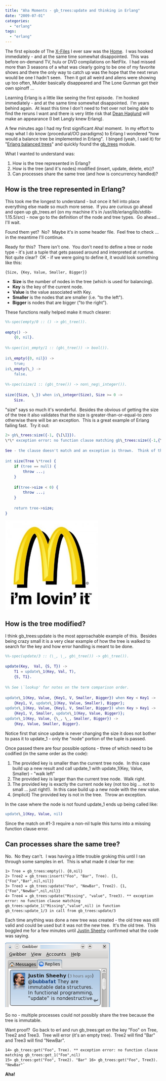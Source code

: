 ```yaml
---
title: "Aha Moments - gb_trees:update and thinking in Erlang"
date: "2009-07-01"
categories: 
  - "erlang"
tags: 
  - "erlang"
---
```


The first episode of The [X-Files](http://en.wikipedia.org/wiki/The_X-Files) I ever saw was the [Home](http://en.wikipedia.org/wiki/Home_%28The_X-Files%29).  I was hooked immediately - and at the same time somewhat disappointed.  This was before on-demand TV, hulu or DVD compilations on NetFlix.  I had missed more than 3 seasons of a what was clearly going to be one of my favorite shows and there the only way to catch up was the hope that the next rerun would be one I hadn't seen.  Then it got all weird and aliens were showing up too often, Mulder basically disappeared and The Lone Gunman got their own spinoff ...

Learning Erlang is a little like seeing the first episode.  I'm hooked immediately - and at the same time somewhat disappointed.  I'm years behind again.  At least this time I don't need to fret over not being able to find the reruns I want and there is very little risk that [Dean Haglund](http://www.deanhaglund.com/) will make an appearance (I bet Langly knew Erlang).

A few minutes ago I had my first significant Aha! moment.  In my effort to map what I do know (procedural/OO paradigms) to Erlang I wondered "how would a balance tree be implemented in Erlang".  I binged (yeah, I said it) for "[Erlang balanced trees](http://www.bing.com/search?q=Erlang+balanced+trees)" and quickly found the [gb\_trees](http://www.erlang.org/doc/man/gb_trees.html) module.

What I wanted to understand was:

1. How is the tree represented in Erlang?
2. How is the tree (and it's nodes) modified (insert, update, delete, etc)?
3. Can processes share the same tree (and how is concurrency handled)?

## How is the tree represented in Erlang?

This took me the longest to understand - but once it fell into place everything else made so much more sense.  If you are curious go ahead and open up gb\_trees.erl (on my machine it's in /usr/lib/erlang/lib/stdlib-1.15.5/src) - now go to the definition of the node and tree types.  Go ahead... I'll wait.

Found them yet?  No?  Maybe it's in some header file.  Feel free to check ... in the meantime I'll continue.

Ready for this?  There isn't one.  You don't need to define a tree or node type - it's just a tuple that gets passed around and interpreted at runtime.  Not quite clear?  OK - if we were going to define it, it would look something like this:

    {Size, {Key, Value, Smaller, Bigger}}

- **Size** is the number of nodes in the tree (which is used for balancing).
- **Key** is the key of the current node.
- **Value** is the value associated with Key.
- **Smaller** is the nodes that are smaller (i.e. "to the left").
- **Bigger** is nodes that are bigger ("to the right").

These functions really helped make it much clearer:

```erlang
%%-spec(empty/0 :: () -> gb\_tree()).

empty() ->
    {0, nil}.

%%-spec(is\_empty/1 :: (gb\_tree()) -> bool()).

is\_empty({0, nil}) ->
    true;
is\_empty(\_) ->
    false.

%%-spec(size/1 :: (gb\_tree()) -> non\_neg\_integer()).

size({Size, \_}) when is\_integer(Size), Size >= 0 ->
    Size.
```

"size" says so much it's wonderful.  Besides the obvious of getting the size of the tree it also validates that the size is greater-than-or-equal-to zero otherwise there will be an exception.  This is a great example of Erlang failing fast.  Try it out:

```erlang
2> gb\_trees:size({-1, {\[\]}}).
\*\* exception error: no function clause matching gb\_trees:size({-1,{\[\]}})

See - the clause doesn't match and an exception is thrown.  Think of the comparable C++ code.  It would look something like:

int size(Tree \*tree) {
    if (tree == null) {
        throw ...;
    }
    
    if(tree->size < 0) {
        throw ...;
    }
    
    return tree->size;
}
```

![I'm Loving It](/images/archive/lovinit-300x290.jpg "I'm lovin it!")

## How is the tree modified?

I think gb\_trees:update is the most approachable example of this.  Besides being crazy small it is a very clear example of how the tree is walked to search for the key and how error handling is meant to be done.

```erlang
%%-spec(update/3 :: (\_, \_, gb\_tree()) -> gb\_tree()).

update(Key,  Val, {S, T}) ->
    T1 = update\_1(Key, Val, T),
    {S, T1}.

%% See \`lookup' for notes on the term comparison order.

update\_1(Key, Value, {Key1, V, Smaller, Bigger}) when Key < Key1 -> 
    {Key1, V, update\_1(Key, Value, Smaller), Bigger};
update\_1(Key, Value, {Key1, V, Smaller, Bigger}) when Key > Key1 ->
    {Key1, V, Smaller, update\_1(Key, Value, Bigger)};
update\_1(Key, Value, {\_, \_, Smaller, Bigger}) ->
    {Key, Value, Smaller, Bigger}.
```

Notice first that since update is never changing the size it does not bother to pass it to update\_1 - only the "node" portion of the tuple is passed.

Once passed there are four possible options - three of which need to be codified (in the same order as the code):

1. The provided key is smaller than the current tree node.  In this case build up a new result and call update\_1 with update\_1(Key, Value, Smaller) - "walk left"
2. The provided key is larger than the current tree node.  Walk right.
3. The provided key is exactly the current node key (not too big ... not to small ... just right!).  In this case build up a new node with the new value.
4. (implicit) The provided key is not in the tree.  Throw an exception.

In the case where the node is not found update\_1 ends up being called like:

```erlang
update\_1(Key, Value, nil)
```

Since the match on #1-3 require a non-nil tuple this turns into a missing function clause error.

## Can processes share the same tree?

No.  No they can't.  I was having a little trouble groking this until I ran through some samples in erl.  This is what made it clear for me:

    1> Tree = gb_trees:empty(). {0,nil} 
    2> Tree2 = gb_trees:insert("Foo", "Bar", Tree). {1,{"Foo","Bar",nil,nil}} 
    3> Tree3 = gb_trees:update("Foo", "NewBar", Tree2). {1,{"Foo","NewBar",nil,nil}} 
    4> Tree4 = gb_trees:update("Missing", "value", Tree3). ** exception error: no function clause matching gb_trees:update_1("Missing","value",nil) in function gb_trees:update_1/3 in call from gb_trees:update/3

Each time anything was done a new tree was created - the old tree was still valid and could be used but it was not the new tree.  It's the old tree.  This boggled me for a few minutes until [Justin Sheehy](https://twitter.com/justinsheehy) confirmed what the code was saying.

![@bubbafat They are immutable data structures. In functional programming, "update" is nondestructive](/images/archive/thanks-justin.png "thanks-justin")

So no - multiple processes could not possibly share the tree because the tree is immutable.

Want proof?  Go back to erl and run gb\_trees:get on the key "Foo" on Tree, Tree2 and Tree3.  Tree will error (it's an empty tree).  Tree2 will find "Bar" and Tree3 will find "NewBar".

    14> gb_trees:get("Foo", Tree). ** exception error: no function clause matching gb_trees:get_1("Foo",nil) 
    15> gb_trees:get("Foo", Tree2). "Bar" 16> gb_trees:get("Foo", Tree3). "NewBar"`

**Aha!**
